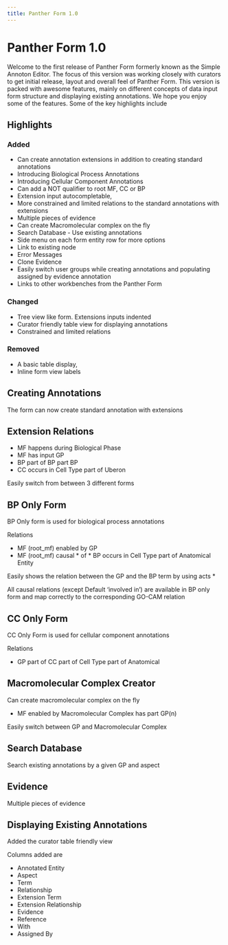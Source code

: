 ```yaml
---
title: Panther Form 1.0
---
```


# Panther Form 1.0

Welcome to the first release of Panther Form formerly known as the Simple Annoton
Editor. The focus of this version was working closely with curators to get
initial release, layout and overall feel of Panther Form. This version is packed
with awesome features, mainly on different concepts of data input form structure
and displaying existing annotations. We hope you enjoy some of the features.
Some of the key highlights include

Highlights
----------

### Added

- Can create annotation extensions in addition to creating standard
    annotations
- Introducing Biological Process Annotations
- Introducing Cellular Component Annotations
- Can add a NOT qualifier to root MF, CC or BP
- Extension input autocompletable,
- More constrained and limited relations to the standard annotations with
    extensions
- Multiple pieces of evidence
- Can create Macromolecular complex on the fly
- Search Database - Use existing annotations
- Side menu on each form entity row for more options
- Link to existing node
- Error Messages
- Clone Evidence
- Easily switch user groups while creating annotations and populating assigned
    by evidence annotation
- Links to other workbenches from the Panther Form

### Changed

- Tree view like form. Extensions inputs indented
- Curator friendly table view for displaying annotations
- Constrained and limited relations

### Removed

- A basic table display,
- Inline form view labels

Creating Annotations
--------------------

The form can now create standard annotation with extensions

Extension Relations
-------------------

- MF happens during Biological Phase
- MF has input GP
- BP part of BP part BP
- CC occurs in Cell Type part of Uberon


Easily switch from between 3 different forms

BP Only Form
------------

BP Only form is used for biological process annotations

Relations

- MF (root_mf) enabled by GP
- MF (root_mf) causal \* of \* BP occurs in Cell Type part of Anatomical
    Entity

Easily shows the relation between the GP and the BP term by using acts \*

All causal relations (except Default ‘involved in’) are available in BP only
form and map correctly to the corresponding GO-CAM relation

CC Only Form
------------

CC Only Form is used for cellular component annotations

Relations

- GP part of CC part of Cell Type part of Anatomical

Macromolecular Complex Creator
------------------------------

Can create macromolecular complex on the fly

- MF enabled by Macromolecular Complex has part GP(n)

Easily switch between GP and Macromolecular Complex

Search Database
---------------

Search existing annotations by a given GP and aspect

Evidence
--------

Multiple pieces of evidence

Displaying Existing Annotations
-------------------------------

Added the curator table friendly view

Columns added are

- Annotated Entity
- Aspect
- Term
- Relationship
- Extension Term
- Extension Relationship
- Evidence
- Reference
- With
- Assigned By